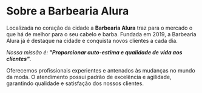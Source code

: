 <!DOCTYPE html>
<html lang=''pt-br''>
  <meta charset=''UTF-8''>
  <title>Barbearia Alura</title>
  
  <h1>Sobre a Barbearia Alura</h1>

  <p>Localizada no coração da cidade a <strong>Barbearia Alura</strong> traz para o mercado o que há de melhor para o seu cabelo e barba. Fundada em 2019,    a Barbearia Alura já é destaque na cidade e conquista novos clientes a cada dia.</p>

  <p><em>Nossa missão é:<strong> "Proporcionar auto-estima e qualidade de vida aos clientes"</strong>.</em></p>

  <p>Oferecemos profissionais experientes e antenados às mudanças no mundo da moda. O atendimento possui padrão de excelência e agilidade, garantindo         qualidade e satisfação dos nossos clientes.</p>
</html>

